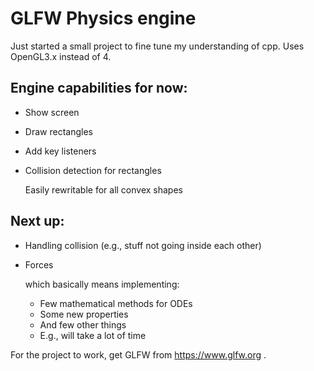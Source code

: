 # GLFW Physics engine

Just started a small project to fine tune my understanding of cpp. 
Uses OpenGL3.x instead of 4.

## Engine capabilities for now:
  * Show screen
  * Draw rectangles
  * Add key listeners
  * Collision detection for rectangles
  
       Easily rewritable for all convex shapes
  
## Next up:
  * Handling collision (e.g., stuff not going inside each other)
  * Forces
     
     which basically means implementing:
        
       * Few mathematical methods for ODEs
       * Some new properties
       * And few other things
       * E.g., will take a lot of time


For the project to work, get GLFW from https://www.glfw.org .

